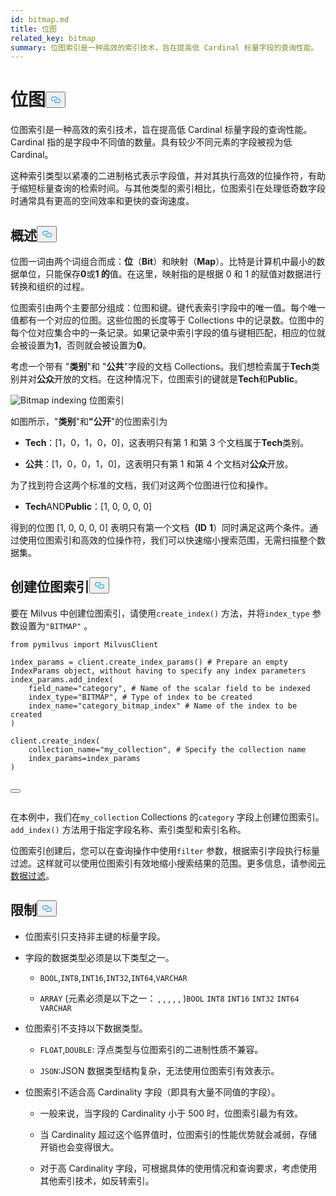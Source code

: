 ```yaml
---
id: bitmap.md
title: 位图
related_key: bitmap
summary: 位图索引是一种高效的索引技术，旨在提高低 Cardinal 标量字段的查询性能。
---
```


<h1 id="BITMAP​" class="common-anchor-header">位图<button data-href="#BITMAP​" class="anchor-icon" translate="no">
      <svg translate="no"
        aria-hidden="true"
        focusable="false"
        height="20"
        version="1.1"
        viewBox="0 0 16 16"
        width="16"
      >
        <path
          fill="#0092E4"
          fill-rule="evenodd"
          d="M4 9h1v1H4c-1.5 0-3-1.69-3-3.5S2.55 3 4 3h4c1.45 0 3 1.69 3 3.5 0 1.41-.91 2.72-2 3.25V8.59c.58-.45 1-1.27 1-2.09C10 5.22 8.98 4 8 4H4c-.98 0-2 1.22-2 2.5S3 9 4 9zm9-3h-1v1h1c1 0 2 1.22 2 2.5S13.98 12 13 12H9c-.98 0-2-1.22-2-2.5 0-.83.42-1.64 1-2.09V6.25c-1.09.53-2 1.84-2 3.25C6 11.31 7.55 13 9 13h4c1.45 0 3-1.69 3-3.5S14.5 6 13 6z"
        ></path>
      </svg>
    </button></h1><p>位图索引是一种高效的索引技术，旨在提高低 Cardinal 标量字段的查询性能。Cardinal 指的是字段中不同值的数量。具有较少不同元素的字段被视为低 Cardinal。</p>
<p>这种索引类型以紧凑的二进制格式表示字段值，并对其执行高效的位操作符，有助于缩短标量查询的检索时间。与其他类型的索引相比，位图索引在处理低奇数字段时通常具有更高的空间效率和更快的查询速度。</p>
<h2 id="Overview" class="common-anchor-header">概述<button data-href="#Overview" class="anchor-icon" translate="no">
      <svg translate="no"
        aria-hidden="true"
        focusable="false"
        height="20"
        version="1.1"
        viewBox="0 0 16 16"
        width="16"
      >
        <path
          fill="#0092E4"
          fill-rule="evenodd"
          d="M4 9h1v1H4c-1.5 0-3-1.69-3-3.5S2.55 3 4 3h4c1.45 0 3 1.69 3 3.5 0 1.41-.91 2.72-2 3.25V8.59c.58-.45 1-1.27 1-2.09C10 5.22 8.98 4 8 4H4c-.98 0-2 1.22-2 2.5S3 9 4 9zm9-3h-1v1h1c1 0 2 1.22 2 2.5S13.98 12 13 12H9c-.98 0-2-1.22-2-2.5 0-.83.42-1.64 1-2.09V6.25c-1.09.53-2 1.84-2 3.25C6 11.31 7.55 13 9 13h4c1.45 0 3-1.69 3-3.5S14.5 6 13 6z"
        ></path>
      </svg>
    </button></h2><p>位图一词由两个词组合而成：<strong>位</strong>（<strong>Bit</strong>）和映射（<strong>Map</strong>）。比特是计算机中最小的数据单位，只能保存<strong>0</strong>或<strong>1 的</strong>值。在这里，映射指的是根据 0 和 1 的赋值对数据进行转换和组织的过程。</p>
<p>位图索引由两个主要部分组成：位图和键。键代表索引字段中的唯一值。每个唯一值都有一个对应的位图。这些位图的长度等于 Collections 中的记录数。位图中的每个位对应集合中的一条记录。如果记录中索引字段的值与键相匹配，相应的位就会被设置为<strong>1</strong>，否则就会被设置为<strong>0</strong>。</p>
<p>考虑一个带有 "<strong>类别</strong>"和 "<strong>公共</strong>"字段的文档 Collections。我们想检索属于<strong>Tech</strong>类别并对<strong>公众</strong>开放的文档。在这种情况下，位图索引的键就是<strong>Tech</strong>和<strong>Public</strong>。</p>
<p>
  
   <span class="img-wrapper"> <img translate="no" src="/docs/v2.5.x/assets/bitmap.png" alt="Bitmap indexing" class="doc-image" id="bitmap-indexing" />
   </span> <span class="img-wrapper"> <span>位图索引</span> </span></p>
<p>如图所示，"<strong>类别</strong>"和<strong>"公开</strong>"的位图索引为</p>
<ul>
<li><p><strong>Tech</strong>：[1，0，1，0，0]，这表明只有第 1 和第 3 个文档属于<strong>Tech</strong>类别。</p></li>
<li><p><strong>公共</strong>：[1，0，0，1，0]，这表明只有第 1 和第 4 个文档对<strong>公众</strong>开放。</p></li>
</ul>
<p>为了找到符合这两个标准的文档，我们对这两个位图进行位和操作。</p>
<ul>
<li><strong>Tech</strong>AND<strong>Public</strong>：[1, 0, 0, 0, 0]</li>
</ul>
<p>得到的位图 [1, 0, 0, 0, 0] 表明只有第一个文档<strong>（ID</strong> <strong>1</strong>）同时满足这两个条件。通过使用位图索引和高效的位操作符，我们可以快速缩小搜索范围，无需扫描整个数据集。</p>
<h2 id="Create-a-bitmap-index" class="common-anchor-header">创建位图索引<button data-href="#Create-a-bitmap-index" class="anchor-icon" translate="no">
      <svg translate="no"
        aria-hidden="true"
        focusable="false"
        height="20"
        version="1.1"
        viewBox="0 0 16 16"
        width="16"
      >
        <path
          fill="#0092E4"
          fill-rule="evenodd"
          d="M4 9h1v1H4c-1.5 0-3-1.69-3-3.5S2.55 3 4 3h4c1.45 0 3 1.69 3 3.5 0 1.41-.91 2.72-2 3.25V8.59c.58-.45 1-1.27 1-2.09C10 5.22 8.98 4 8 4H4c-.98 0-2 1.22-2 2.5S3 9 4 9zm9-3h-1v1h1c1 0 2 1.22 2 2.5S13.98 12 13 12H9c-.98 0-2-1.22-2-2.5 0-.83.42-1.64 1-2.09V6.25c-1.09.53-2 1.84-2 3.25C6 11.31 7.55 13 9 13h4c1.45 0 3-1.69 3-3.5S14.5 6 13 6z"
        ></path>
      </svg>
    </button></h2><p>要在 Milvus 中创建位图索引，请使用<code translate="no">create_index()</code> 方法，并将<code translate="no">index_type</code> 参数设置为<code translate="no">&quot;BITMAP&quot;</code> 。</p>
<pre><code translate="no" class="language-python"><span class="hljs-keyword">from</span> pymilvus <span class="hljs-keyword">import</span> MilvusClient​
​
index_params = client.create_index_params() <span class="hljs-comment"># Prepare an empty IndexParams object, without having to specify any index parameters​</span>
index_params.add_index(​
    field_name=<span class="hljs-string">&quot;category&quot;</span>, <span class="hljs-comment"># Name of the scalar field to be indexed​</span>
    index_type=<span class="hljs-string">&quot;BITMAP&quot;</span>, <span class="hljs-comment"># Type of index to be created​</span>
    index_name=<span class="hljs-string">&quot;category_bitmap_index&quot;</span> <span class="hljs-comment"># Name of the index to be created​</span>
)​
​
client.create_index(​
    collection_name=<span class="hljs-string">&quot;my_collection&quot;</span>, <span class="hljs-comment"># Specify the collection name​</span>
    index_params=index_params​
)​

<button class="copy-code-btn"></button></code></pre>

<p>在本例中，我们在<code translate="no">my_collection</code> Collections 的<code translate="no">category</code> 字段上创建位图索引。<code translate="no">add_index()</code> 方法用于指定字段名称、索引类型和索引名称。</p>
<p>位图索引创建后，您可以在查询操作中使用<code translate="no">filter</code> 参数，根据索引字段执行标量过滤。这样就可以使用位图索引有效地缩小搜索结果的范围。更多信息，请参阅<a href="/docs/zh/v2.5.x/boolean.md">元数据过滤</a>。</p>
<h2 id="Limits" class="common-anchor-header">限制<button data-href="#Limits" class="anchor-icon" translate="no">
      <svg translate="no"
        aria-hidden="true"
        focusable="false"
        height="20"
        version="1.1"
        viewBox="0 0 16 16"
        width="16"
      >
        <path
          fill="#0092E4"
          fill-rule="evenodd"
          d="M4 9h1v1H4c-1.5 0-3-1.69-3-3.5S2.55 3 4 3h4c1.45 0 3 1.69 3 3.5 0 1.41-.91 2.72-2 3.25V8.59c.58-.45 1-1.27 1-2.09C10 5.22 8.98 4 8 4H4c-.98 0-2 1.22-2 2.5S3 9 4 9zm9-3h-1v1h1c1 0 2 1.22 2 2.5S13.98 12 13 12H9c-.98 0-2-1.22-2-2.5 0-.83.42-1.64 1-2.09V6.25c-1.09.53-2 1.84-2 3.25C6 11.31 7.55 13 9 13h4c1.45 0 3-1.69 3-3.5S14.5 6 13 6z"
        ></path>
      </svg>
    </button></h2><ul>
<li><p>位图索引只支持非主键的标量字段。</p></li>
<li><p>字段的数据类型必须是以下类型之一。</p>
<ul>
<li><p><code translate="no">BOOL</code>,<code translate="no">INT8</code>,<code translate="no">INT16</code>,<code translate="no">INT32</code>,<code translate="no">INT64</code>,<code translate="no">VARCHAR</code></p></li>
<li><p><code translate="no">ARRAY</code> (元素必须是以下之一： , , , , , )<code translate="no">BOOL</code> <code translate="no">INT8</code> <code translate="no">INT16</code> <code translate="no">INT32</code> <code translate="no">INT64</code> <code translate="no">VARCHAR</code></p></li>
</ul></li>
<li><p>位图索引不支持以下数据类型。</p>
<ul>
<li><p><code translate="no">FLOAT</code>,<code translate="no">DOUBLE</code>: 浮点类型与位图索引的二进制性质不兼容。</p></li>
<li><p><code translate="no">JSON</code>:JSON 数据类型结构复杂，无法使用位图索引有效表示。</p></li>
</ul></li>
<li><p>位图索引不适合高 Cardinality 字段（即具有大量不同值的字段）。</p>
<ul>
<li><p>一般来说，当字段的 Cardinality 小于 500 时，位图索引最为有效。</p></li>
<li><p>当 Cardinality 超过这个临界值时，位图索引的性能优势就会减弱，存储开销也会变得很大。</p></li>
<li><p>对于高 Cardinality 字段，可根据具体的使用情况和查询要求，考虑使用其他索引技术，如反转索引。</p></li>
</ul></li>
</ul>

